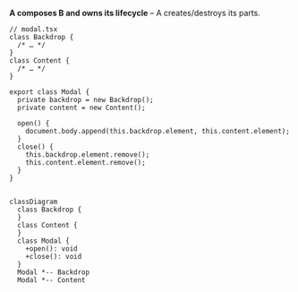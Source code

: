 **A composes B and owns its lifecycle** – A creates/destroys its parts.

```tsx
// modal.tsx
class Backdrop {
  /* … */
}
class Content {
  /* … */
}

export class Modal {
  private backdrop = new Backdrop();
  private content = new Content();

  open() {
    document.body.append(this.backdrop.element, this.content.element);
  }
  close() {
    this.backdrop.element.remove();
    this.content.element.remove();
  }
}
```

```mermaid

classDiagram
  class Backdrop {
  }
  class Content {
  }
  class Modal {
    +open(): void
    +close(): void
  }
  Modal *-- Backdrop
  Modal *-- Content
```
